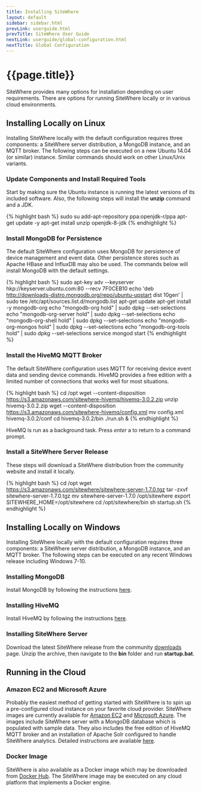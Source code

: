 ```yaml
---
title: Installing SiteWhere
layout: default
sidebar: sidebar.html
prevLink: userguide.html
prevTitle: SiteWhere User Guide
nextLink: userguide/global-configuration.html
nextTitle: Global Configuration
---
```


# {{page.title}}
SiteWhere provides many options for installation depending on user requirements. There are options
for running SiteWhere locally or in various cloud environments.

## Installing Locally on Linux
Installing SiteWhere locally with the default configuration requires three components: a SiteWhere
server distribution, a MongoDB instance, and an MQTT broker. The following steps can be executed on
a new Ubuntu 14.04 (or similar) instance. Similar commands should work on other Linux/Unix variants.

### Update Components and Install Required Tools
Start by making sure the Ubuntu instance is running the latest versions of its included software. Also,
the following steps will install the **unzip** command and a JDK.

{% highlight bash %}
sudo su
add-apt-repository ppa:openjdk-r/ppa
apt-get update -y
apt-get install unzip openjdk-8-jdk
{% endhighlight %}

### Install MongoDB for Persistence
The default SiteWhere configuration uses MongoDB for persistence of device management and event data.
Other persistence stores such as Apache HBase and InfluxDB may also be used. The commands below will
install MongoDB with the default settings.

{% highlight bash %}
sudo apt-key adv --keyserver hkp://keyserver.ubuntu.com:80 --recv 7F0CEB10
echo 'deb http://downloads-distro.mongodb.org/repo/ubuntu-upstart dist 10gen' | sudo tee /etc/apt/sources.list.d/mongodb.list
apt-get update
apt-get install -y mongodb-org
echo "mongodb-org hold" | sudo dpkg --set-selections
echo "mongodb-org-server hold" | sudo dpkg --set-selections
echo "mongodb-org-shell hold" | sudo dpkg --set-selections
echo "mongodb-org-mongos hold" | sudo dpkg --set-selections
echo "mongodb-org-tools hold" | sudo dpkg --set-selections
service mongod start
{% endhighlight %}

### Install the HiveMQ MQTT Broker
The default SiteWhere configuration uses MQTT for receiving device event data and sending device commands.
HiveMQ provides a free edition with a limited number of connections that works well for most situations.

{% highlight bash %}
cd /opt
wget --content-disposition https://s3.amazonaws.com/sitewhere-hivemq/hivemq-3.0.2.zip
unzip hivemq-3.0.2.zip
wget --content-disposition https://s3.amazonaws.com/sitewhere-hivemq/config.xml
mv config.xml hivemq-3.0.2/conf
cd hivemq-3.0.2/bin
./run.sh &
{% endhighlight %}

HiveMQ is run as a background task. Press *enter* a to return to a command prompt.

### Install a SiteWhere Server Release
These steps will download a SiteWhere distribution from the community website and
install it locally.

{% highlight bash %}
cd /opt
wget https://s3.amazonaws.com/sitewhere/sitewhere-server-1.7.0.tgz
tar -zxvf sitewhere-server-1.7.0.tgz
mv sitewhere-server-1.7.0 /opt/sitewhere
export SITEWHERE_HOME=/opt/sitewhere
cd /opt/sitewhere/bin
sh startup.sh
{% endhighlight %}

## Installing Locally on Windows
Installing SiteWhere locally with the default configuration requires three components: a SiteWhere
server distribution, a MongoDB instance, and an MQTT broker. The following steps can be executed on
any recent Windows release including Windows 7-10.

### Installing MongoDB
Install MongoDB by following the instructions [here](https://docs.mongodb.org/manual/tutorial/install-mongodb-on-windows/).

### Installing HiveMQ
Install HiveMQ by following the instructions [here](http://www.hivemq.com/resources/getting-started/).

### Installing SiteWhere Server
Download the latest SiteWhere release from the community [downloads](http://www.sitewhere.org/downloads) page.
Unzip the archive, then navigate to the **bin** folder and run **startup.bat**.

## Running in the Cloud

### Amazon EC2 and Microsoft Azure
Probably the easiest method of getting started with SiteWhere is to spin up a pre-configured cloud 
instance on your favorite cloud provider. SiteWhere images are currently available for 
[Amazon EC2](http://aws.amazon.com/ec2/) and [Microsoft Azure](http://azure.microsoft.com/en-us/).
The images include SiteWhere server with a MongoDB database which is populated with sample data. 
They also includes the free edition of HiveMQ MQTT broker and an installation of Apache Solr
configured to handle SiteWhere analytics. Detailed instructions are available
[here](../cloud.html).

### Docker Image
SiteWhere is also available as a Docker image which may be downloaded from
[Docker Hub](https://registry.hub.docker.com/u/sitewhere/sitewhere/). The SiteWhere image
may be executed on any cloud platform that implements a Docker engine.
